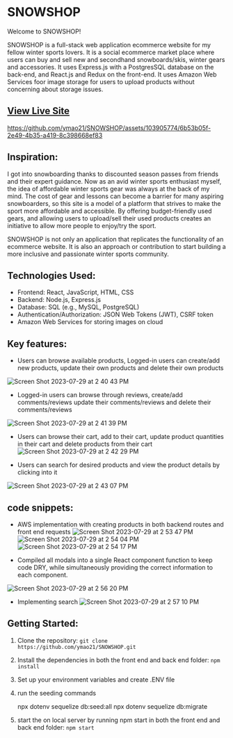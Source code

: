 # SNOWSHOP

Welcome to SNOWSHOP! 

SNOWSHOP is a full-stack web application ecommerce website for my fellow winter sports lovers. It is a social ecommerce market place where users can buy and sell new and secondhand snowboards/skis, winter gears and accessories. It uses Express.js with a PostgresSQL database on the back-end, and React.js and Redux on the front-end. It uses Amazon Web Services foor image storage for users to upload products without concerning about storage issues. 

## [View Live Site](https://snow-shop.onrender.com/)


https://github.com/ymao21/SNOWSHOP/assets/103905774/6b53b05f-2e49-4b35-a419-8c398668ef83

## Inspiration:
I got into snowboarding thanks to discounted season passes from friends and their expert guidance. Now as an avid winter sports enthusiast myself, the idea of affordable winter sports gear was always at the back of my mind. The cost of gear and lessons can become a barrier for many aspiring snowboarders, so this site is a model of a platform that strives to make the sport more affordable and accessible. By offering budget-friendly used gears, and allowing users to upload/sell their used products creates an initiative to allow more people to enjoy/try the sport. 

SNOWSHOP is not only an application that replicates the functionality of an ecommerce website. It is also an approach or contribution to start building a more inclusive and passionate winter sports community. 


## Technologies Used:

- Frontend: React, JavaScript, HTML, CSS
- Backend: Node.js, Express.js
- Database: SQL (e.g., MySQL, PostgreSQL)
- Authentication/Authorization: JSON Web Tokens (JWT), CSRF token
- Amazon Web Services for storing images on cloud

## Key features:
- Users can browse available products, Logged-in users can create/add new products, update their own products and delete their own products

![Screen Shot 2023-07-29 at 2 40 43 PM](https://github.com/ymao21/SNOWSHOP/assets/103905774/cbeb8d4a-b7e5-4ca6-8d02-8d92932db675)

- Logged-in users can browse through reviews, create/add comments/reviews update their comments/reviews and delete their comments/reviews

![Screen Shot 2023-07-29 at 2 41 39 PM](https://github.com/ymao21/SNOWSHOP/assets/103905774/dce4e900-342e-4201-a23a-9e34867d2d1d)

- Users can browse their cart, add to their cart, update product quantities in their cart and delete products from their cart
![Screen Shot 2023-07-29 at 2 42 29 PM](https://github.com/ymao21/SNOWSHOP/assets/103905774/15b2b091-dd95-4c10-9085-3696f1c310b7)

- Users can search for desired products and view the product details by clicking into it 

![Screen Shot 2023-07-29 at 2 43 07 PM](https://github.com/ymao21/SNOWSHOP/assets/103905774/b3504ebc-64da-4137-8e44-63b9580a6aa8)

## code snippets:
- AWS implementation with creating products in both backend routes and front end requests
 ![Screen Shot 2023-07-29 at 2 53 47 PM](https://github.com/ymao21/SNOWSHOP/assets/103905774/c20fefe4-4e15-4b2d-aae1-129df84574e3)
![Screen Shot 2023-07-29 at 2 54 04 PM](https://github.com/ymao21/SNOWSHOP/assets/103905774/61c1f6e6-a05a-4bfe-83d5-7339f28f5ca5)
![Screen Shot 2023-07-29 at 2 54 17 PM](https://github.com/ymao21/SNOWSHOP/assets/103905774/887fb326-590f-494e-985a-955fe6716e02)

- Compiled all modals into a single React component function to keep code DRY, while simultaneously providing the correct information to each component.
  
![Screen Shot 2023-07-29 at 2 56 20 PM](https://github.com/ymao21/SNOWSHOP/assets/103905774/7fe08b07-9c3a-4c2d-89eb-74ef789c430a)

- Implementing search
![Screen Shot 2023-07-29 at 2 57 10 PM](https://github.com/ymao21/SNOWSHOP/assets/103905774/b2cc9ce8-1e8e-4b6f-a27c-d8c0bb503f11)

## Getting Started:

 1. Clone the repository: `git clone https://github.com/ymao21/SNOWSHOP.git`
 2. Install the dependencies in both the front end and back end folder: `npm install`
 3. Set up your environment variables and create .ENV file
 4. run the seeding commands 

    npx dotenv sequelize db:seed:all
    npx dotenv sequelize db:migrate
 

 5. start the on local server by running npm start in both the front end and back end folder: `npm start`

